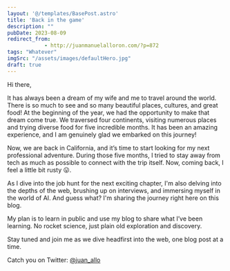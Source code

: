 ```yaml
---
layout: '@/templates/BasePost.astro'
title: 'Back in the game'
description: ""
pubDate: 2023-08-09
redirect_from: 
            - http://juanmanuelalloron.com/?p=872
tags: "Whatever"
imgSrc: "/assets/images/defaultHero.jpg"
draft: true
---
```

Hi there,

It has always been a dream of my wife and me to travel around the world. There is so much to see and so many beautiful places, cultures, and great food! At the beginning of the year, we had the opportunity to make that dream come true. We traversed four continents, visiting numerous places and trying diverse food for five incredible months. It has been an amazing experience, and I am genuinely glad we embarked on this journey!

Now, we are back in California, and it’s time to start looking for my next professional adventure. During those five months, I tried to stay away from tech as much as possible to connect with the trip itself. Now, coming back, I feel a little bit rusty 😛.

As I dive into the job hunt for the next exciting chapter, I'm also delving into the depths of the web, brushing up on interviews, and immersing myself in the world of AI. And guess what? I'm sharing the journey right here on this blog.

My plan is to learn in public and use my blog to share what I’ve been learning. No rocket science, just plain old exploration and discovery.

Stay tuned and join me as we dive headfirst into the web, one blog post at a time.

Catch you on Twitter: [@juan_allo](https://twitter.com/juan_allo)
